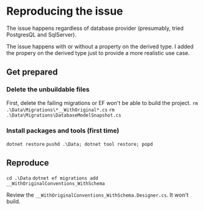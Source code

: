 # Reproducing the issue

The issue happens regardless of database provider (presumably, tried PostgresQL and SqlServer).

The issue happens with or without a property on the derived type.  I added the propery
on the derived type just to provide a more realistic use case.

## Get prepared

### Delete the unbuildable files

First, delete the failing migrations or EF won't be able to build the project.
`rm .\Data\Migrations\*__WithOriginal*.cs`
`rm .\Data\Migrations\DatabaseModelSnapshot.cs`

### Install packages and tools (first time)

`dotnet restore`
`pushd .\Data; dotnet tool restore; popd`

## Reproduce

`cd .\Data`
`dotnet ef migrations add __WithOriginalConventions_WithSchema`

Review the `__WithOriginalConventions_WithSchema.Designer.cs`.  It won't build.
